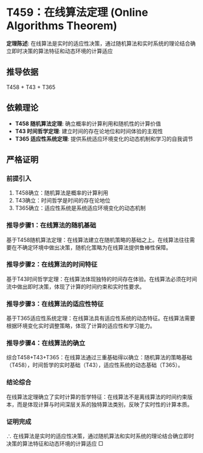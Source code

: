 # T459：在线算法定理 (Online Algorithms Theorem)

**定理陈述**: 在线算法是实时的适应性决策，通过随机算法和实时系统的理论结合确立即时决策的算法特征和动态环境的计算适应

## 推导依据
T458 + T43 + T365

## 依赖理论
- **T458 随机算法定理**: 确立概率的计算利用和随机性的计算价值
- **T43 时间哲学定理**: 建立时间的存在论地位和时间体验的主观性
- **T365 适应性系统定理**: 提供系统适应环境变化的动态机制和学习的自我调节

## 严格证明

### 前提引入
1. T458确立：随机算法是概率的计算利用
2. T43确立：时间哲学是时间的存在论地位
3. T365确立：适应性系统是系统适应环境变化的动态机制

### 推导步骤1：在线算法的随机基础
基于T458随机算法定理：在线算法建立在随机策略的基础之上。在线算法往往需要在不确定环境中做出决策，随机化策略为在线算法提供鲁棒性保障。

### 推导步骤2：在线算法的时间特征
基于T43时间哲学定理：在线算法体现独特的时间存在体验。在线算法必须在时间流中做出即时决策，体现了计算的时间约束和实时性要求。

### 推导步骤3：在线算法的适应性特征
基于T365适应性系统定理：在线算法具有适应性系统的动态特征。在线算法需要根据环境变化实时调整策略，体现了计算的适应性和学习能力。

### 推导步骤4：在线算法的确立
综合T458+T43+T365：在线算法通过三重基础得以确立：随机算法的策略基础（T458），时间哲学的实时基础（T43），适应性系统的动态基础（T365）。

### 结论综合
在线算法定理确立了实时计算的哲学特征：在线算法不是离线算法的时间约束版本，而是体现计算与时间深层关系的独特算法类别，反映了实时性的计算本质。

### 证明完成
∴ 在线算法是实时的适应性决策，通过随机算法和实时系统的理论结合确立即时决策的算法特征和动态环境的计算适应 □
